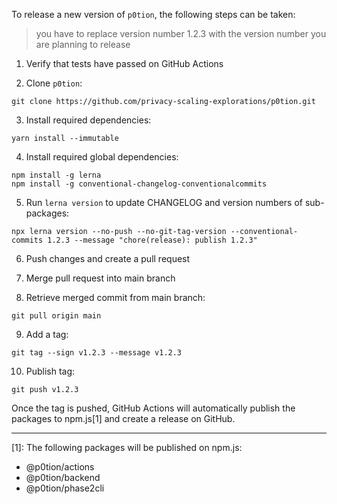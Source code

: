To release a new version of `p0tion`, the following steps can be taken:

> you have to replace version number 1.2.3 with the version number you are planning to release

1. Verify that tests have passed on GitHub Actions

2. Clone `p0tion`:

```
git clone https://github.com/privacy-scaling-explorations/p0tion.git
```

3. Install required dependencies:

```
yarn install --immutable
```

4. Install required global dependencies:

```
npm install -g lerna
npm install -g conventional-changelog-conventionalcommits
```

5. Run `lerna version` to update CHANGELOG and version numbers of sub-packages:

```
npx lerna version --no-push --no-git-tag-version --conventional-commits 1.2.3 --message "chore(release): publish 1.2.3"
```

6. Push changes and create a pull request

7. Merge pull request into main branch

8. Retrieve merged commit from main branch:

```
git pull origin main
```

9. Add a tag:

```
git tag --sign v1.2.3 --message v1.2.3
```

10. Publish tag:

```
git push v1.2.3
```

Once the tag is pushed, GitHub Actions will automatically publish the packages to npm.js[1] and create a release on GitHub.

---

[1]: The following packages will be published on npm.js:

-   @p0tion/actions
-   @p0tion/backend
-   @p0tion/phase2cli

